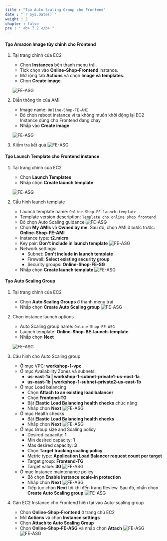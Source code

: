 ```yaml
---
title : "Tạo Auto Scaling Group cho Frontend"
date : "`r Sys.Date()`"
weight : 2
chapter : false
pre : " <b> 7.2 </b> "
---
```


#### Tạo Amazon Image tùy chỉnh cho Frontend
1. Tại trang chính của EC2
    + Chọn **Instances** bên thanh menu trái.
    + Tick chọn vào **Online-Shop-Frontend** instance.
    + Mở rộng tab **Actions** và chọn **Image và templates**.
    + Chọn **Create image**.

    ![FE-ASG](/images/7-test/7.2-asgfe/001-asg-fe.png?width=90pc)

2. Điền thông tin của AMI
    + Image name: ```Online-Shop-FE-AMI```
    + Bỏ chọn reboot instance vì ta không muốn khởi động lại EC2 Instance dùng cho Frontend đang chạy
    + Nhấp vào **Create image**

    ![FE-ASG](/images/7-test/7.2-asgfe/002-asg-fe.png?width=90pc)

3. Kiểm tra kết quả
    ![FE-ASG](/images/7-test/7.2-asgfe/003-asg-fe.png?width=90pc)

#### Tạo Launch Template cho Frontend instance
1. Tại trang chính của EC2
    + Chọn **Launch Templates**
    + Nhấp chọn **Create launch template**

    ![FE-ASG](/images/7-test/7.2-asgfe/004-asg-fe.png?width=90pc)

2. Cấu hình launch template
    + Launch template name: ```Online-Shop-FE-launch-template```
    + Template version description: ```Template cho online shop frontend```
    + Bỏ chọn Auto Scaling guidance
    ![FE-ASG](/images/7-test/7.2-asgfe/005-asg-fe.png?width=90pc)
    + Chọn **My AMIs** và **Owned by me**. Sau đó, chọn AMI ở bước trước: **Online-Shop-FE-AMI**
    + Instance type: **t2.micro**
    + Key pair: **Don't include in launch template**
    ![FE-ASG](/images/7-test/7.2-asgfe/006-asg-fe.png?width=90pc)
    + Network settings:
      + Subnet: **Don't include in launch template**
      + Firewall: **Select existing security group**
      + Security groups: **Online-Shop-FE-SG**
    + Nhấp chọn **Create launch template**
    ![FE-ASG](/images/7-test/7.2-asgfe/007-asg-fe.png?width=90pc)

#### Tạo Auto Scaling Group
1. Tại trang chính của EC2
    + Chọn **Auto Scaling Groups** ở thanh menu trái
    + Nhấp chọn **Create Auto Scaling group**
    ![FE-ASG](/images/7-test/7.2-asgfe/008-asg-fe.png?width=90pc)

2. Chọn instance launch options
    + Auto Scaling group name: ```Online-Shop-FE-ASG```
    + Launch template: **Online-Shop-BE-launch-template**
    + Nhấp chọn **Next**

    ![FE-ASG](/images/7-test/7.2-asgfe/009-asg-fe.png?width=90pc)

3. Cấu hình cho Auto Scaling group
    + Ở mục VPC: **workshop-1-vpc**
    + Ở mục Availability Zones và subnets:
      + **us-east-1a | workshop-1-subnet-private1-us-east-1a**
      + **us-east-1b | workshop-1-subnet-private2-us-east-1b**
    + Ở mục Load balancing
      + Chọn **Attach to an existing load balancer**
      + Chọn **Frontend-TG**
      + Bật **Elastic Load Balancing health checks** chức năng
      + Nhấp chọn **Next**
      ![FE-ASG](/images/7-test/7.2-asgfe/010-asg-fe.png?width=90pc)
    + Ở mục Health checks
      + Bật **Elastic Load Balancing health checks** 
      + Nhấp chọn **Next**
        ![FE-ASG](/images/7-test/7.2-asgfe/012-asg-fe.png?width=90pc)
    + Ở mục Group size and Scaling policy
      + Desired capacity: **1**
      + Min desired capacity: **1**
      + Mas desired capacity: **3**
      + Chọn **Target tracking scaling policy**
      + Metric type: **Application Load Balancer request count per target**
      + Target group: **Frontend-TG**
      + Target value: **30**
      ![FE-ASG](/images/7-test/7.2-asgfe/013-asg-fe.png?width=90pc)
    + Ở mục Instance maintenance policy
      + Bỏ chọn **Enable instance scale-in protection**
      + Nhấp chọn **Next**
      ![FE-ASG](/images/7-test/7.2-asgfe/014-asg-fe.png?width=90pc)
      + Tiếp tục chọn **Next** tới khi đến trang Review. Sau đó, nhấn chọn **Create Auto Scaling group**
      ![FE-ASG](/images/7-test/7.2-asgfe/015-asg-fe.png?width=90pc)

4. Gán EC2 Instance cho Frontend hiện tại vào Auto-scaling group
    + Chọn **Online-Shop-Frontend** ở trang chủ EC2
    + Mở **Actions** và chọn **Instance settings**
    + Chọn **Attach to Auto Scaling Group**
    + Chọn **Online-Shop-FE-ASG** và nhấp chọn **Attach**
    ![FE-ASG](/images/7-test/7.2-asgfe/016-asg-fe.png?width=90pc)
    ![FE-ASG](/images/7-test/7.2-asgfe/017-asg-fe.png?width=90pc)